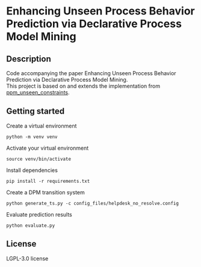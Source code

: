 # Enhancing Unseen Process Behavior Prediction via Declarative Process Model Mining

## Description
Code accompanying the paper Enhancing Unseen Process Behavior Prediction via Declarative Process Model Mining.  
This project is based on and extends the implementation from [ppm_unseen_constraints](https://github.com/Qian915/ppm_unseen_constraints). 

## Getting started

Create a virtual environment
```
python -m venv venv
```

Activate your virtual environment
```
source venv/bin/activate
```

Install dependencies
```
pip install -r requirements.txt
```

Create a DPM transition system
```
python generate_ts.py -c config_files/helpdesk_no_resolve.config
```

Evaluate prediction results
```
python evaluate.py
```

## License
LGPL-3.0 license
